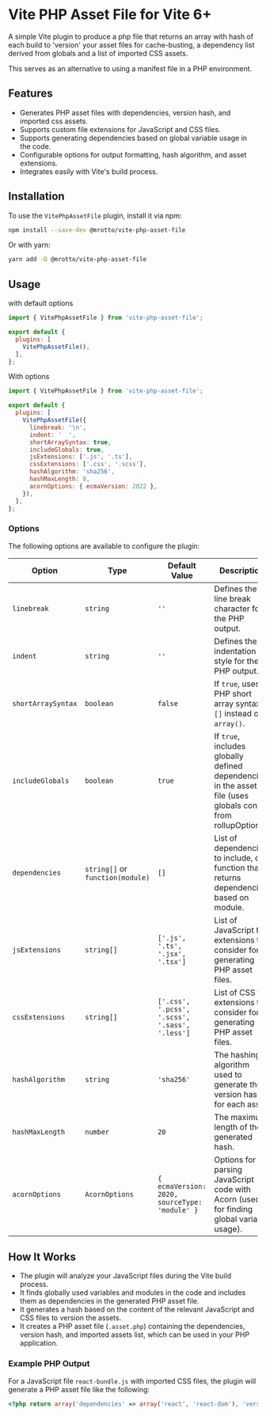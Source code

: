# Vite PHP Asset File for Vite 6+

A simple Vite plugin to produce a php file that returns an array with hash of each build to 'version' your asset files for cache-busting, a dependency list derived from globals and a list of imported
CSS assets.

This serves as an alternative to using a manifest file in a PHP environment.

## Features

- Generates PHP asset files with dependencies, version hash, and imported css assets.
- Supports custom file extensions for JavaScript and CSS files.
- Supports generating dependencies based on global variable usage in the code.
- Configurable options for output formatting, hash algorithm, and asset extensions.
- Integrates easily with Vite's build process.

## Installation

To use the `VitePhpAssetFile` plugin, install it via npm:

```bash
npm install --save-dev @mrotto/vite-php-asset-file
```

Or with yarn:

```bash
yarn add -D @mrotto/vite-php-asset-file
```

## Usage

with default options

```js
import { VitePhpAssetFile } from 'vite-php-asset-file';

export default {
  plugins: [
    VitePhpAssetFile(),
  ],
};

```

With options

```js
import { VitePhpAssetFile } from 'vite-php-asset-file';

export default {
  plugins: [
    VitePhpAssetFile({
      linebreak: '\n',
      indent: '  ',
      shortArraySyntax: true,
      includeGlobals: true,
      jsExtensions: ['.js', '.ts'],
      cssExtensions: ['.css', '.scss'],
      hashAlgorithm: 'sha256',
      hashMaxLength: 8,
      acornOptions: { ecmaVersion: 2022 },
    }),
  ],
};
```

### Options

The following options are available to configure the plugin:

| Option              | Type                                           | Default Value                                  | Description                                                                                                   |
|---------------------|------------------------------------------------|------------------------------------------------|---------------------------------------------------------------------------------------------------------------|
| `linebreak`         | `string`                                       | `''`                                           | Defines the line break character for the PHP output.                                                          |
| `indent`            | `string`                                       | `''`                                           | Defines the indentation style for the PHP output.                                                             |
| `shortArraySyntax`  | `boolean`                                      | `false`                                        | If `true`, uses PHP short array syntax `[]` instead of `array()`.                                             |
| `includeGlobals`    | `boolean`                                      | `true`                                         | If `true`, includes globally defined dependencies in the asset file (uses globals config from rollupOptions). |
| `dependencies`      | `string[]` or `function(module)`               | `[]`                                           | List of dependencies to include, or a function that returns dependencies based on module.                     |
| `jsExtensions`      | `string[]`                                     | `['.js', '.ts', '.jsx', '.tsx']`               | List of JavaScript file extensions to consider for generating PHP asset files.                                |
| `cssExtensions`     | `string[]`                                     | `['.css', '.pcss', '.scss', '.sass', '.less']` | List of CSS file extensions to consider for generating PHP asset files.                                       |
| `hashAlgorithm`     | `string`                                       | `'sha256'`                                     | The hashing algorithm used to generate the version hash for each asset.                                       |
| `hashMaxLength`     | `number`                                       | `20`                                           | The maximum length of the generated hash.                                                                     |
| `acornOptions`      | `AcornOptions`                                 | `{ ecmaVersion: 2020, sourceType: 'module' }`                        | Options for parsing JavaScript code with Acorn (used for finding global variable usage).                      |


## How It Works

- The plugin will analyze your JavaScript files during the Vite build process.
- It finds globally used variables and modules in the code and includes them as dependencies in the generated PHP asset file.
- It generates a hash based on the content of the relevant JavaScript and CSS files to version the assets.
- It creates a PHP asset file (`.asset.php`) containing the dependencies, version hash, and imported assets list, which can be used in your PHP application.


### Example PHP Output

For a JavaScript file `react-bundle.js` with imported CSS files, the plugin will generate a PHP asset file like the following:

```php
<?php return array('dependencies' => array('react', 'react-dom'), 'version' => '00472e96f3e2edf6bdc4', 'assets' => array('react-bundle.css'));
```
